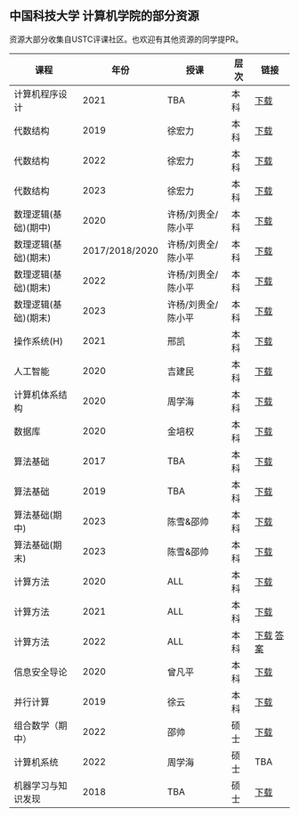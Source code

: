 ## 中国科技大学 计算机学院的部分资源

资源大部分收集自USTC评课社区。也欢迎有其他资源的同学提PR。

| 课程 | 年份 | 授课 | 层次 | 链接 |
| --- | --- | --- | --- | --- |
| 计算机程序设计 | 2021 | TBA | 本科 | [下载](https://github.com/guch8017/USTC_CS_EXAM/blob/master/ProgramDesign2021.pdf) |
| 代数结构 | 2019 | 徐宏力 | 本科 | [下载](https://github.com/guch8017/USTC_CS_EXAM/blob/master/AlgebraicStructure2019.pdf) |
| 代数结构 | 2022 | 徐宏力 | 本科 | [下载](https://github.com/guch8017/USTC_CS_EXAM/blob/master/AlgebraicStructure2022.pdf) |
| 代数结构 | 2023 | 徐宏力 | 本科 | [下载](https://github.com/guch8017/USTC_CS_EXAM/blob/master/AlgebraicStructure2023.pdf) |
| 数理逻辑(基础)(期中) | 2020 | 许杨/刘贵全/陈小平 | 本科 | [下载](https://github.com/guch8017/USTC_CS_EXAM/blob/master/MathematicalLogic2020Mid.pdf) |
| 数理逻辑(基础)(期末) | 2017/2018/2020 | 许杨/刘贵全/陈小平 | 本科 | [下载](https://github.com/guch8017/USTC_CS_EXAM/blob/master/MathematicalLogic2017T2020.pdf) |
| 数理逻辑(基础)(期末) | 2022 | 许杨/刘贵全/陈小平 | 本科 | [下载](https://github.com/guch8017/USTC_CS_EXAM/blob/master/MathematicalLogic2022Final.pdf) |
| 数理逻辑(基础)(期末) | 2023 | 许杨/刘贵全/陈小平 | 本科 | [下载](https://github.com/guch8017/USTC_CS_EXAM/blob/master/MathematicalLogic2023Final.pdf) |
| 操作系统(H) | 2021 | 邢凯 | 本科 | [下载](https://github.com/guch8017/USTC_CS_EXAM/blob/master/OSH2021.pdf) |
| 人工智能 | 2020 | 吉建民 | 本科 | [下载](https://github.com/guch8017/USTC_CS_EXAM/blob/master/ArtificialIntelligence%202020%20Spring.pdf) |
| 计算机体系结构 | 2020 | 周学海 | 本科 | [下载](https://github.com/guch8017/USTC_CS_EXAM/blob/master/ComputerArchitecture%202020%20Spring.pdf) |
| 数据库 | 2020 | 金培权 |本科 | [下载](https://github.com/guch8017/USTC_CS_EXAM/blob/master/Database%202020%20Spring.pdf) |
| 算法基础 | 2017 | TBA | 本科 | [下载](https://github.com/guch8017/USTC_CS_EXAM/blob/master/FundamentalAlgorithms%202017%20Autumn.pdf) |
| 算法基础 | 2019 | TBA | 本科 | [下载](https://github.com/guch8017/USTC_CS_EXAM/blob/master/FundamentalAlgorithms%202019%20Autumn.pdf) |
| 算法基础(期中) | 2023 | 陈雪&邵帅 | 本科 | [下载](https://github.com/guch8017/USTC_CS_EXAM/blob/master/Algo2023Mid.pdf) |
| 算法基础(期末) | 2023 | 陈雪&邵帅 | 本科 | [下载](https://github.com/guch8017/USTC_CS_EXAM/blob/master/Algo2023Final.pdf) |
| 计算方法 | 2020 | ALL | 本科 | [下载](https://github.com/guch8017/USTC_CS_EXAM/blob/master/NumericMethod%202020%20Spring.pdf) |
| 计算方法 | 2021 | ALL | 本科 | [下载](https://github.com/guch8017/USTC_CS_EXAM/blob/master/NumericMethod%202021%20Spring.pdf) |
| 计算方法 | 2022 | ALL | 本科 | [下载](https://github.com/guch8017/USTC_CS_EXAM/blob/master/NumericMethod%202022%20Spring.pdf) [答案](https://github.com/guch8017/USTC_CS_EXAM/blob/master/NumericMethod%202022%20SpringSolution.pdf)|
| 信息安全导论 | 2020 | 曾凡平 | 本科 | [下载](https://github.com/guch8017/USTC_CS_EXAM/blob/master/InformationSecurity%202020%20Spring.pdf) |
| 并行计算 | 2019 | 徐云 | 本科 | [下载](https://github.com/guch8017/USTC_CS_EXAM/blob/master/ParallelCompute2019.pdf) |
| 组合数学（期中）| 2022 | 邵帅 | 硕士 | [下载](https://github.com/guch8017/USTC_CS_EXAM/blob/master/CombinationMid2022.pdf) |
| 计算机系统 | 2022 | 周学海 | 硕士 | TBA |
| 机器学习与知识发现 | 2018 | TBA | 硕士 | [下载](https://github.com/guch8017/USTC_CS_EXAM/blob/master/MachineKnowledge%202018.pdf) |